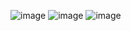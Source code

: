 ![image](https://user-images.githubusercontent.com/47164453/212370713-86e6bc6e-c64b-46c2-a930-f4ed5b73167b.png)
![image](https://user-images.githubusercontent.com/47164453/212370756-dc045f72-172b-4cc5-96a1-4636568a9284.png)
![image](https://user-images.githubusercontent.com/47164453/212370790-8cf1bd26-0466-4709-86a2-b5e8db0af54d.png)
